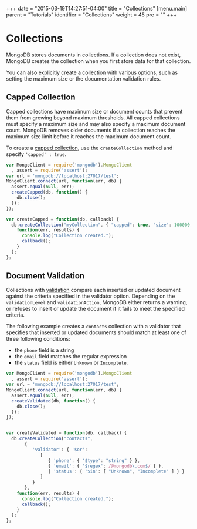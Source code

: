 +++
date = "2015-03-19T14:27:51-04:00"
title = "Collections"
[menu.main]
  parent = "Tutorials"
  identifier = "Collections"
  weight = 45
  pre = "<i class='fa'></i>"
+++

# Collections

MongoDB stores documents in collections. If a collection does not
exist, MongoDB creates the collection when you first store data for
that collection.

You can also explicitly create a collection with various options,
such as setting the maximum size or the documentation validation rules.

## Capped Collection

Capped collections have maximum size or document counts that prevent
them from growing beyond maximum thresholds. All capped collections must
specify a maximum size and may also specify a maximum document count.
MongoDB removes older documents if a collection reaches the maximum size
limit before it reaches the maximum document count.

To create a [capped collection](https://docs.mongodb.com/manual/core/capped-collections/),
use the ``createCollection`` method and specify ``'capped' : true``.

```js
var MongoClient = require('mongodb').MongoClient
  , assert = require('assert');
var url = 'mongodb://localhost:27017/test';
MongoClient.connect(url, function(err, db) {
  assert.equal(null, err);
  createCapped(db, function() {
    db.close();
  });
});

var createCapped = function(db, callback) {
  db.createCollection("myCollection", { "capped": true, "size": 100000, "max": 5000},
    function(err, results) {
      console.log("Collection created.");
      callback();
    }
  );
};
```

## Document Validation

Collections with [validation](https://docs.mongodb.com/manual/core/document-validation/)
compare each inserted or updated
document against the criteria specified in the validator option.
Depending on the ``validationLevel`` and ``validationAction``, MongoDB
either returns a warning, or refuses to insert or update the document
if it fails to meet the specified criteria.

The following example creates a ``contacts`` collection with a validator
that specifies that inserted or updated documents should match at
least one of three following conditions:

- the ``phone`` field is a string
- the ``email`` field matches the regular expression
- the ``status`` field is either ``Unknown`` or ``Incomplete``.

```js
var MongoClient = require('mongodb').MongoClient
  , assert = require('assert');
var url = 'mongodb://localhost:27017/test';
MongoClient.connect(url, function(err, db) {
  assert.equal(null, err);
  createValidated(db, function() {
    db.close();
  });
});


var createValidated = function(db, callback) {
  db.createCollection("contacts", 
	   {
	      'validator': { '$or':
	         [
	            { 'phone': { '$type': "string" } },
	            { 'email': { '$regex': /@mongodb\.com$/ } },
	            { 'status': { '$in': [ "Unknown", "Incomplete" ] } }
	         ]
	      }
	   },	   
    function(err, results) {
      console.log("Collection created.");
      callback();
    }
  );
};
  
```


